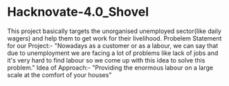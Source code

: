 # Hacknovate-4.0_Shovel
This project basically targets the unorganised unemployed sector(like daily wagers) and help them to get work for their livelihood.
Probelem Statement for our Project:-
"Nowadays as a customer or as a labour, we can say that due to unemployment we are facing a lot of
problems like lack of jobs and it's very hard to find labour so we come up with this idea to solve this
problem."
Idea of Approach:-
"Providing the enormous labour on a
large scale at the comfort of your
houses"
